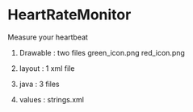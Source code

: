 # HeartRateMonitor
Measure your heartbeat

1. Drawable : two files 
      green_icon.png
      red_icon.png

2. layout : 1 xml file

3. java : 3 files

4. values : strings.xml
